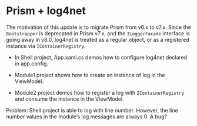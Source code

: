 # Prism + log4net

The motivation of this update is to migrate Prism from v6.x to v7.x. Since the <code>Bootstrapper</code> is deprecated in Prism v7.x, and the <code>ILoggerFacade</code> interface is going away in v8.0, log4net is treated as a regular object, or as a registered instance via <code>IContainerRegistry</code>.

+ In Shell project, App.xaml.cs demos how to configure log4net declared in app.config.

+ Module1 project shows how to create an instance of log in the ViewModel.

+ Module2 project demos how to register a log with <code>IContainerRegistry</code> and consume the instance in the ViewModel.

Problem: Shell project is able to log with line number. However, the line number values in the module’s log messages are always 0. A bug? 



